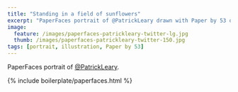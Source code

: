 ```yaml
---
title: "Standing in a field of sunflowers"
excerpt: "PaperFaces portrait of @PatrickLeary drawn with Paper by 53 on an iPad."
image: 
  feature: /images/paperfaces-patrickleary-twitter-lg.jpg
  thumb: /images/paperfaces-patrickleary-twitter-150.jpg
tags: [portrait, illustration, Paper by 53]
---
```


PaperFaces portrait of [@PatrickLeary](http://twitter.com/PatrickLeary).

{% include boilerplate/paperfaces.html %}